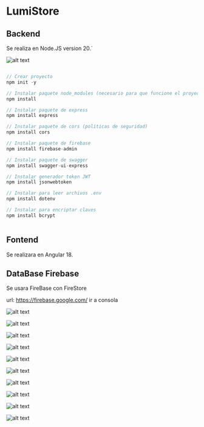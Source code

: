 # LumiStore


## Backend
   Se realiza en Node.JS version 20.`

![alt text](image-10.png)

```C#

// Crear proyecto
npm init -y

// Instalar paquete node_modules (necesario para que funcione el proyecto)
npm install

// Instalar paquete de express
npm install express 

// Instalar paquete de cors (politicas de seguridad)
npm install cors

// Instalar paquete de firebase
npm install firebase-admin

// Instalar paquete de swagger
npm install swagger-ui-express

// Instalar generador token JWT
npm install jsonwebtoken

// Instalar para leer archivos .env
npm install dotenv

// Instalar para encriptar claves
npm install bcrypt



```

## Fontend
  Se realizara en Angular 18.
## DataBase Firebase
   Se usara FireBase con FireStore
   
   url: https://firebase.google.com/
   ir a consola


![alt text](image.png)

![alt text](image-1.png)

![alt text](image-2.png)

![alt text](image-3.png)

![alt text](image-4.png)

![alt text](image-5.png)

![alt text](image-6.png)

![alt text](image-7.png)

![alt text](image-8.png)

![alt text](image-9.png)